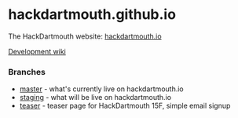 # hackdartmouth.github.io
The HackDartmouth website: [hackdartmouth.io](http://hackdartmouth.io/)

[Development wiki](https://github.com/hackdartmouth/hackdartmouth.github.io/wiki/HackDartmouth-Website-Development-Guide)

### Branches
* [master](https://github.com/hackdartmouth/hackdartmouth.github.io/tree/master) - what's currently live on hackdartmouth.io
* [staging](https://github.com/hackdartmouth/hackdartmouth.github.io/tree/staging) - what will be live on hackdartmouth.io
* [teaser](https://github.com/hackdartmouth/hackdartmouth.github.io/tree/teaser) - teaser page for HackDartmouth 15F, simple email signup


